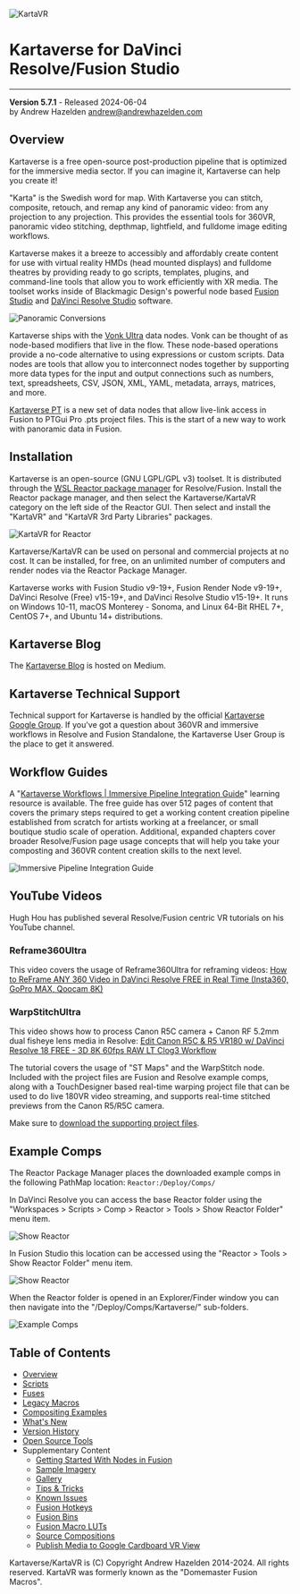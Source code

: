 ![KartaVR](images/kartavr_logo_256x120px.png)

# Kartaverse for DaVinci Resolve/Fusion Studio

-------------------------
**Version 5.7.1** - Released 2024-06-04  
by Andrew Hazelden [andrew@andrewhazelden.com](mailto:andrew@andrewhazelden.com)

## <a name="overview"></a>Overview

Kartaverse is a free open-source post-production pipeline that is  optimized for the immersive media sector. If you can imagine it, Kartaverse can help you create it!

"Karta" is the Swedish word for map. With Kartaverse you can stitch, composite, retouch, and remap any kind of panoramic video: from any projection to any projection. This provides the essential tools for 360VR, panoramic video stitching, depthmap, lightfield, and fulldome image editing workflows.

Kartaverse makes it a breeze to accessibly and affordably create content for use with virtual reality HMDs (head mounted displays) and fulldome theatres by providing ready to go scripts, templates, plugins, and command-line tools that allow you to work efficiently with XR media. The toolset works inside of Blackmagic Design's powerful node based [Fusion Studio](https://www.blackmagicdesign.com/products/fusion) and [DaVinci Resolve Studio](https://www.blackmagicdesign.com/products/davinciresolve/) software.

![Panoramic Conversions](images/conversions.png)

Kartaverse ships with the [Vonk Ultra](https://docs.google.com/document/d/1U9WfdHlE1AZHdU6_ZQCB1I2nSa5I7TyHG2vKMi2I7v8/edit?usp=sharing) data nodes. Vonk can be thought of as node-based modifiers that live in the flow. These node-based operations provide a no-code alternative to using expressions or custom scripts. Data nodes are tools that allow you to interconnect nodes together by supporting more data types for the input and output connections such as numbers, text, spreadsheets, CSV, JSON, XML, YAML, metadata, arrays, matrices, and more.

[Kartaverse PT](https://github.com/Kartaverse/PT-Data-Nodes-Docs) is a new set of data nodes that allow live-link access in Fusion to PTGui Pro .pts project files. This is the start of a new way to work with panoramic data in Fusion.

## <a name="install"></a>Installation

Kartaverse is an open-source (GNU LGPL/GPL v3) toolset. It is distributed through the [WSL Reactor package manager](https://www.steakunderwater.com/wesuckless/viewtopic.php?f=32&t=3067) for Resolve/Fusion. Install the Reactor package manager, and then select the Kartaverse/KartaVR category on the left side of the Reactor GUI. Then select and install the "KartaVR" and "KartaVR 3rd Party Libraries" packages.

![KartaVR for Reactor](images/kartavr-Install.png)

Kartaverse/KartaVR can be used on personal and commercial projects at no cost. It can be installed, for free, on an unlimited number of computers and render nodes via the Reactor Package Manager.

Kartaverse works with Fusion Studio v9-19+, Fusion Render Node v9-19+, DaVinci Resolve (Free) v15-19+, and DaVinci Resolve Studio v15-19+. It runs on Windows 10-11, macOS Monterey - Sonoma, and Linux 64-Bit RHEL 7+, CentOS 7+, and Ubuntu 14+ distributions.

## Kartaverse Blog

The [Kartaverse Blog](https://medium.com/@andrewhazelden) is hosted on Medium.

## Kartaverse Technical Support

Technical support for Kartaverse is handled by the official [Kartaverse Google Group](https://groups.google.com/g/kartaverse/). If you've got a question about 360VR and immersive workflows in Resolve and Fusion Standalone, the Kartaverse User Group is the place to get it answered.

## Workflow Guides

A "[Kartaverse Workflows | Immersive Pipeline Integration Guide](https://docs.google.com/document/d/1tewIaHZh8mWI8x5BzlpZBkF8eXhK2b_XhTWiU_93HBA)" learning resource is available. The free guide has over 512 pages of content that covers the primary steps required to get a working content creation pipeline established from scratch for artists working at a freelancer, or small boutique studio scale of operation. Additional, expanded chapters cover broader Resolve/Fusion page usage concepts that will help you take your composting and 360VR content creation skills to the next level.

![Immersive Pipeline Integration Guide](images/kartaverse-pipeline-guide.png)

## YouTube Videos

Hugh Hou has published several Resolve/Fusion centric VR tutorials on his YouTube channel.

### Reframe360Ultra

This video covers the usage of Reframe360Ultra for reframing videos:
[How to ReFrame ANY 360 Video in DaVinci Resolve FREE in Real Time (Insta360, GoPro MAX, Qoocam 8K)](https://www.youtube.com/watch?v=CWw2DaXC7OU)

### WarpStitchUltra

This video shows how to process Canon R5C camera + Canon RF 5.2mm dual fisheye lens media in Resolve:
[Edit Canon R5C & R5 VR180 w/ DaVinci Resolve 18 FREE - 3D 8K 60fps RAW LT Clog3 Workflow](https://www.youtube.com/watch?v=2GW7nb47rB4)

The tutorial covers the usage of "ST Maps" and the WarpStitch node. Included with the project files are Fusion and Resolve example comps, along with a TouchDesigner based real-time warping project file that can be used to do live 180VR video streaming, and supports real-time stitched previews from the Canon R5/R5C camera.

Make sure to [download the supporting project files](https://drive.google.com/file/d/1H-owMeadqekZ42BgmqeaPHr9Ry2cHFP8/view).

## Example Comps

The Reactor Package Manager places the downloaded example comps in the following PathMap location:
`Reactor:/Deploy/Comps/`

In DaVinci Resolve you can access the base Reactor folder using the "Workspaces > Scripts > Comp > Reactor > Tools > Show Reactor Folder" menu item.

![Show Reactor](images/show-reactor-resolve.png)

In Fusion Studio this location can be accessed using the "Reactor > Tools > Show Reactor Folder" menu item.

![Show Reactor](images/show-reactor-fusion.png)

When the Reactor folder is opened in an Explorer/Finder window you can then navigate into the "/Deploy/Comps/Kartaverse/" sub-folders.

![Example Comps](images/reactor-kartaverse-example-comps.png)

## Table of Contents

- [Overview](#overview)
- [Scripts](scripts)
- [Fuses](fuses)
- [Legacy Macros](macros-guide)
- [Compositing Examples](examples)
- [What's New](new)
- [Version History](version_history)
- [Open Source Tools](opensource_tools)
- Supplementary Content
	- [Getting Started With Nodes in Fusion](getting-started)
	- [Sample Imagery](sample-imagery)
	- [Gallery](gallery)
	- [Tips & Tricks](tips)
	- [Known Issues](known-issues)
	- [Fusion Hotkeys](hotkeys)
	- [Fusion Bins](install#install)
	- [Fusion Macro LUTs](luts)
	- [Source Compositions](source-comp)
	- [Publish Media to Google Cardboard VR View](google-cardboard-vr-view)

Kartaverse/KartaVR is (C) Copyright Andrew Hazelden 2014-2024. All rights reserved. KartaVR was formerly known as the "Domemaster Fusion Macros".

